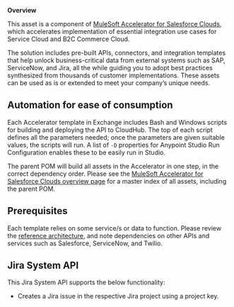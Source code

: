 **Overview**

This asset is a component of [MuleSoft Accelerator for Salesforce Clouds](https://www.mulesoft.com/exchange/org.mule.examples/mulesoft-accelerator-for-salesforce-clouds/), which accelerates implementation of essential integration use cases for Service Cloud and B2C Commerce Cloud.

The solution includes pre-built APIs, connectors, and integration templates that help unlock business-critical data from external systems such as SAP, ServiceNow, and Jira, all the while guiding you to adopt best practices synthesized from thousands of customer implementations. These assets can be used as is or extended to meet your company’s unique needs.

## Automation for ease of consumption

Each Accelerator template in Exchange includes Bash and Windows scripts for building and deploying the API to CloudHub. The top of each script defines all the parameters needed; once the parameters are given suitable values, the scripts will run. A list of `-D` properties for Anypoint Studio Run Configuration enables these to be easily run in Studio.

The parent POM will build all assets in the Accelerator in one step, in the correct dependency order. Please see the [MuleSoft Accelerator for Salesforce Clouds overview page](https://www.mulesoft.com/exchange/org.mule.examples/mulesoft-accelerator-for-salesforce-clouds/) for a master index of all assets, including the parent POM.

## Prerequisites

Each template relies on some service/s or data to function. Please review the [reference architecture](https://www.mulesoft.com/exchange/org.mule.examples/mulesoft-accelerator-for-salesforce-clouds/), and note dependencies on other APIs and services such as Salesforce, ServiceNow, and Twilio.

## Jira System API

This Jira System API supports the below functionality:

- Creates a Jira issue in the respective Jira project using a project key. 
